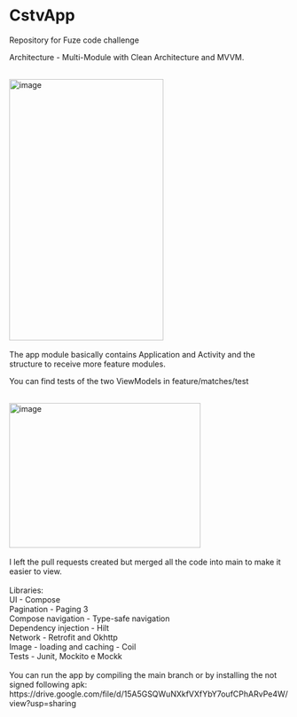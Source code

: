 # CstvApp
Repository for Fuze code challenge

Architecture - Multi-Module with Clean Architecture and MVVM.

<br />
<img width="278" height="471" alt="image" src="https://github.com/user-attachments/assets/a288ae51-da7f-4f7d-8715-2db67884a5f0" />
<br />
<br />
The app module basically contains Application and Activity and the structure to receive more feature modules.

You can find tests of the two ViewModels in feature/matches/test

<br />
<img width="345" height="261" alt="image" src="https://github.com/user-attachments/assets/ac2d37c8-aa4e-489f-a814-e7e2a26ea9b7" />
<br />
<br />
I left the pull requests created but merged all the code into main to make it easier to view.
<br />
<br />
Libraries:
<br />
UI - Compose
<br />
Pagination - Paging 3
<br />
Compose navigation - Type-safe navigation
<br />
Dependency injection - Hilt
<br />
Network - Retrofit and Okhttp
<br />
Image - loading and caching - Coil
<br />
Tests - Junit, Mockito e Mockk
<br />
<br />
You can run the app by compiling the main branch or by installing the not signed following apk:
https://drive.google.com/file/d/15A5GSQWuNXkfVXfYbY7oufCPhARvPe4W/view?usp=sharing
